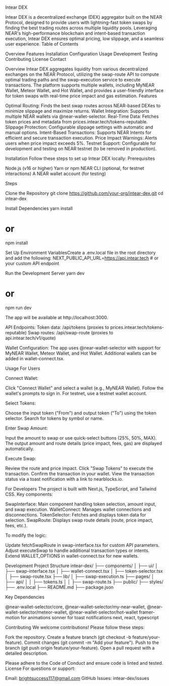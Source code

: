 Intear DEX

Intear DEX is a decentralized exchange (DEX) aggregator built on the NEAR Protocol, designed to provide users with lightning-fast token swaps by finding the best trading routes across multiple liquidity pools. Leveraging NEAR's high-performance blockchain and intent-based transaction execution, Intear DEX ensures optimal pricing, low slippage, and a seamless user experience.
Table of Contents

Overview
Features
Installation
Configuration
Usage
Development
Testing
Contributing
License
Contact

Overview
Intear DEX aggregates liquidity from various decentralized exchanges on the NEAR Protocol, utilizing the swap-route API to compute optimal trading paths and the swap-execution service to execute transactions. The platform supports multiple wallets, including MyNEAR Wallet, Meteor Wallet, and Hot Wallet, and provides a user-friendly interface for token swaps with real-time price impact and gas estimation.
Features

Optimal Routing: Finds the best swap routes across NEAR-based DEXes to minimize slippage and maximize returns.
Wallet Integration: Supports multiple NEAR wallets via @near-wallet-selector.
Real-Time Data: Fetches token prices and metadata from prices.intear.tech/tokens-reputable.
Slippage Protection: Configurable slippage settings with automatic and manual options.
Intent-Based Transactions: Supports NEAR Intents for efficient and secure transaction execution.
Price Impact Warnings: Alerts users when price impact exceeds 5%.
Testnet Support: Configurable for development and testing on NEAR testnet (to be removed in production).

Installation
Follow these steps to set up Intear DEX locally:
Prerequisites

Node.js (v16 or higher)
Yarn or npm
NEAR CLI (optional, for testnet interactions)
A NEAR wallet account (for testing)

Steps

Clone the Repository
git clone https://github.com/your-org/intear-dex.git
cd intear-dex


Install Dependencies
yarn install
# or
npm install


Set Up Environment VariablesCreate a .env.local file in the root directory and add the following:
NEXT_PUBLIC_API_URL=https://api.intear.tech # or your custom API endpoint


Run the Development Server
yarn dev
# or
npm run dev

The app will be available at http://localhost:3000.



API Endpoints:
Token data: /api/tokens (proxies to prices.intear.tech/tokens-reputable)
Swap routes: /api/swap-route (proxies to api.intear.tech/v1/quote)


Wallet Configuration: The app uses @near-wallet-selector with support for MyNEAR Wallet, Meteor Wallet, and Hot Wallet. Additional wallets can be added in wallet-connect.tsx.

Usage
For Users

Connect Wallet:

Click "Connect Wallet" and select a wallet (e.g., MyNEAR Wallet).
Follow the wallet's prompts to sign in. For testnet, use a testnet wallet account.


Select Tokens:

Choose the input token ("From") and output token ("To") using the token selector.
Search for tokens by symbol or name.


Enter Swap Amount:

Input the amount to swap or use quick-select buttons (25%, 50%, MAX).
The output amount and route details (price impact, fees, gas) are displayed automatically.


Execute Swap:

Review the route and price impact.
Click "Swap Tokens" to execute the transaction.
Confirm the transaction in your wallet.
View the transaction status via a toast notification with a link to nearblocks.io.



For Developers
The project is built with Next.js, TypeScript, and Tailwind CSS. Key components:

SwapInterface: Main component handling token selection, amount input, and swap execution.
WalletConnect: Manages wallet connections and disconnections.
TokenSelector: Fetches and displays token data for selection.
SwapRoute: Displays swap route details (route, price impact, fees, etc.).

To modify the logic:

Update fetchSwapRoute in swap-interface.tsx for custom API parameters.
Adjust executeSwap to handle additional transaction types or intents.
Extend WALLET_OPTIONS in wallet-connect.tsx for new wallets.

Development
Project Structure
intear-dex/
├── components/
│   ├── ui/
│   ├── swap-interface.tsx
│   ├── wallet-connect.tsx
│   ├── token-selector.tsx
│   ├── swap-route.tsx
├── lib/
│   ├── swap-execution.ts
├── pages/
│   ├── api/
│   │   ├── tokens.ts
│   │   ├── swap-route.ts
├── public/
├── styles/
├── .env.local
├── README.md
├── package.json

Key Dependencies

@near-wallet-selector/core, @near-wallet-selector/my-near-wallet, @near-wallet-selector/meteor-wallet, @near-wallet-selector/hot-wallet
framer-motion for animations
sonner for toast notifications
next, react, typescript



Contributing
We welcome contributions! Please follow these steps:

Fork the repository.
Create a feature branch (git checkout -b feature/your-feature).
Commit changes (git commit -m "Add your feature").
Push to the branch (git push origin feature/your-feature).
Open a pull request with a detailed description.

Please adhere to the Code of Conduct and ensure code is linted and tested.
License
For questions or support:

Email: brightsuccess117@gmail.com
GitHub Issues: intear-dex/issues
